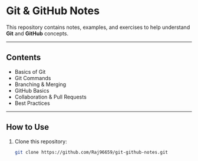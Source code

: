 # Git & GitHub Notes

This repository contains notes, examples, and exercises to help understand **Git** and **GitHub** concepts.  

---

## Contents

- Basics of Git
- Git Commands
- Branching & Merging
- GitHub Basics
- Collaboration & Pull Requests
- Best Practices

---

## How to Use

1. Clone this repository:
   ```bash
   git clone https://github.com/Raj96659/git-github-notes.git
  
